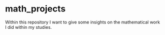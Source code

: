 # math_projects
Within this repository I want to give some insights on the mathematical work I did within my studies. 
